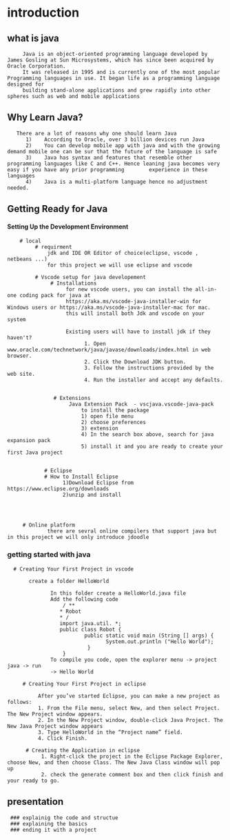 # introduction 
   ## what is java
         Java is an object-oriented programming language developed by James Gosling at Sun Microsystems, which has since been acquired by Oracle Corporation. 
         It was released in 1995 and is currently one of the most popular Programming languages in use. It began life as a programming language designed for 
         building stand-alone applications and grew rapidly into other spheres such as web and mobile applications
   ## Why Learn Java?
       There are a lot of reasons why one should learn Java
          1)	According to Oracle, over 3 billion devices run Java
          2)	You can develop mobile app with java and with the growing demand mobile one can be sur that the future of the language is safe
          3)	Java has syntax and features that resemble other programming languages like C and C++. Hence leaning java becomes very easy if you have any prior programming        experience in these languages
          4)	Java is a multi-platform language hence no adjustment needed.

        
## Getting Ready for Java
      
   #### Setting Up the Development Environment
        # local 
             # requirment 
                 jdk and IDE OR Editor of choice(eclipse, vscode , netbeans ...)
                 for this project we will use eclipse and vscode
             
             # Vscode setup for java developement
                  # Installations
                       for new vscode users, you can install the all-in-one coding pack for java at
                       https://aka.ms/vscode-java-installer-win for Windows users or https://aka.ms/vscode-java-installer-mac for mac.
                       this will install both Jdk and vscode on your system   
               
                       Existing users will have to install jdk if they haven't?
                             1. Open www.oracle.com/technetwork/java/javase/downloads/index.html in web browser.
                             2. Click the Download JDK button.
                             3. Follow the instructions provided by the web site.
                             4. Run the installer and accept any defaults.
                       
                       
                   # Extensions 
                        Java Extension Pack  - vscjava.vscode-java-pack
                            to install the package
                            1) open file menu
                            2) choose preferences
                            3) extension
                            4) In the search box above, search for java expansion pack
                            5) install it and you are ready to create your first Java project 


                # Eclipse
                # How to Install Eclipse
                      1)Download Eclipse from https://www.eclipse.org/downloads
                      2)unzip and install
                      
                 
                
                
         # Online platform 
                 there are sevral online compilers that support java but in this project we will only introduce jdoodle
                    
              
### getting started with java
      # Creating Your First Project in vscode
      
           create a folder HelloWorld 
           
                  In this folder create a HelloWorld.java file
                  Add the following code
                      / **
                     * Robot
                     * /
                     import java.util. *;
                     public class Robot {
                             public static void main (String [] args) {
                                    System.out.println ("Hello World");
                              }
                      }
                  To compile you code, open the explorer menu -> project java -> run
                  -> Hello World 
                  
         # Creating Your First Project in eclipse
             
              After you’ve started Eclipse, you can make a new project as follows:
              1. From the File menu, select New, and then select Project. The New Project window appears.
              2. In the New Project window, double-click Java Project. The New Java Project window appears
              3. Type HelloWorld in the “Project name” field.
              4. Click Finish.
              
          # Creating the Application in eclipse
               1. Right-click the project in the Eclipse Package Explorer, choose New, and then choose Class. The New Java Class window will pop up
               2. check the generate comment box and then click finish and your ready to go.
         
## presentation                
     ### explainig the code and structue 
     ### explaining the basics 
     ### ending it with a project 
